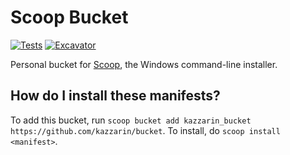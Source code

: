# Scoop Bucket

[![Tests](https://github.com/kazzarin/bucket/actions/workflows/ci.yml/badge.svg)](https://github.com/kazzarin/bucket/actions/workflows/ci.yml) [![Excavator](https://github.com/kazzarin/bucket/actions/workflows/excavator.yml/badge.svg)](https://github.com/kazzarin/bucket/actions/workflows/excavator.yml)

Personal bucket for [Scoop](https://scoop.sh), the Windows command-line installer.

How do I install these manifests?
---------------------------------

To add this bucket, run `scoop bucket add kazzarin_bucket https://github.com/kazzarin/bucket`. To install, do `scoop install <manifest>`.
